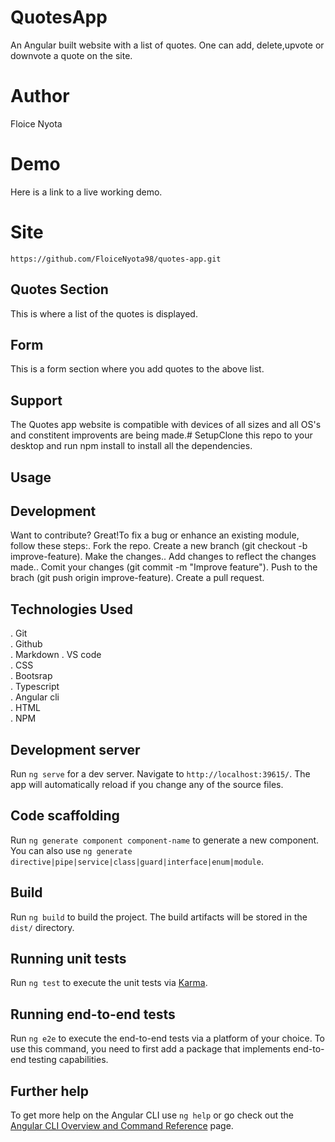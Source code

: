 # QuotesApp
An Angular built website with a list of quotes. One can add, delete,upvote or downvote a quote on the site.

# Author 
Floice Nyota

# Demo
Here is a link to a live working demo.
# Site
`https://github.com/FloiceNyota98/quotes-app.git`

## Quotes Section
This is where a list of the quotes is displayed.

## Form
This is a form section where you add quotes to the above list.

## Support
The Quotes app website is compatible with devices of all sizes and all OS's and constitent improvents are being made.# SetupClone this repo  to your desktop and run npm install to install all the dependencies.

## Usage 
## Development
Want to contribute? Great!To fix a bug or enhance an existing module, follow these steps:. Fork the repo. Create a new branch (git checkout -b improve-feature). Make the changes.. Add changes to reflect the changes made.. Comit your changes (git commit -m "Improve feature"). Push to the brach (git push origin improve-feature). Create a pull request.
## Technologies Used 
 . Git  
 . Github  
 . Markdown 
  . VS code  
  . CSS  
  . Bootsrap  
  . Typescript  
  . Angular cli  
  . HTML  
  . NPM
## Development server

Run `ng serve` for a dev server. Navigate to `http://localhost:39615/`. The app will automatically reload if you change any of the source files.

## Code scaffolding

Run `ng generate component component-name` to generate a new component. You can also use `ng generate directive|pipe|service|class|guard|interface|enum|module`.

## Build

Run `ng build` to build the project. The build artifacts will be stored in the `dist/` directory.

## Running unit tests

Run `ng test` to execute the unit tests via [Karma](https://karma-runner.github.io).

## Running end-to-end tests

Run `ng e2e` to execute the end-to-end tests via a platform of your choice. To use this command, you need to first add a package that implements end-to-end testing capabilities.

## Further help

To get more help on the Angular CLI use `ng help` or go check out the [Angular CLI Overview and Command Reference](https://angular.io/cli) page.
